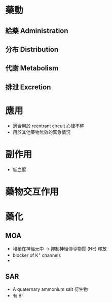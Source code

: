 # 藥動
## 給藥 Administration
## 分布 Distribution
## 代謝 Metabolism
## 排泄 Excretion
# 應用
- 適合用於 reentrant circuit 心律不整
- 用於其他藥物無效的緊急情況
# 副作用
- 低血壓
# 藥物交互作用
# 藥化
## MOA
- 堆積在神經元中 $\rightarrow$ 抑制神經傳導物質 (NE) 釋放
- blocker of K<sup>+</sup> channels 
- 
## SAR
- A quaternary ammonium salt 衍生物
- 有 Br

